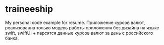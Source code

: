 # traineeship
My  personal code example for resume.
Приложение курсов валют, реализованна только модель работы приложения без дизайна на языке swift, swiftUI + парсятся данные курсов валют за день с российского банка.
